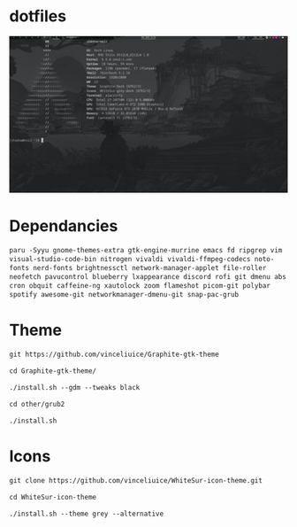 # dotfiles
![Screenshot](unix-screenshot.png)

# Dependancies
```
paru -Syyu gnome-themes-extra gtk-engine-murrine emacs fd ripgrep vim visual-studio-code-bin nitrogen vivaldi vivaldi-ffmpeg-codecs noto-fonts nerd-fonts brightnessctl network-manager-applet file-roller neofetch pavucontrol blueberry lxappearance discord rofi git dmenu abs cron obquit caffeine-ng xautolock zoom flameshot picom-git polybar spotify awesome-git networkmanager-dmenu-git snap-pac-grub
```

# Theme
```
git https://github.com/vinceliuice/Graphite-gtk-theme
```
```
cd Graphite-gtk-theme/
```
```
./install.sh --gdm --tweaks black
```
```
cd other/grub2
```
```
./install.sh
```

# Icons
```
git clone https://github.com/vinceliuice/WhiteSur-icon-theme.git
```
```
cd WhiteSur-icon-theme
```
```
./install.sh --theme grey --alternative
```
